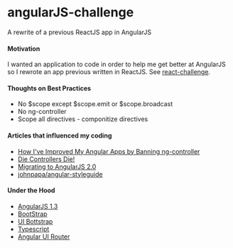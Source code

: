 # angularJS-challenge
A rewrite of a previous ReactJS app in AngularJS

#### Motivation
I wanted an application to code in order to help me get better at AngularJS so I rewrote an app previous written in ReactJS. See [react-challenge](https://github.com/jeffreywalters/react-challenge). 

#### Thoughts on Best Practices
 - No \$scope except \$scope.emit or \$scope.broadcast
 - No ng-controller
 - Scope all directives - componitize directives

 #### Articles that influenced my coding
 - [How I've Improved My Angular Apps by Banning ng-controller](http://teropa.info/blog/2014/10/24/how-ive-improved-my-angular-apps-by-banning-ng-controller.html)
 - [Die Controllers Die!](http://ng-learn.org/2014/11/Writing_Applications_Without_Controllers/)
 - [Migrating to AngularJS 2.0](http://ng-learn.org/2014/11/Writing_Applications_Without_Controllers/)
 - [johnpapa/angular-styleguide](https://github.com/johnpapa/angular-styleguide)

#### Under the Hood
 - [AngularJS 1.3](https://github.com/angular/angular.js)
 - [BootStrap](https://github.com/twbs/bootstrap)
 - [UI Bottstrap](https://github.com/angular-ui/bootstrap)
 - [Typescript](https://github.com/Microsoft/TypeScript)
 - [Angular UI Router](https://github.com/angular-ui/ui-router)
